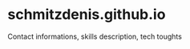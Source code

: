schmitzdenis.github.io
======================

Contact informations, skills description, tech toughts 
